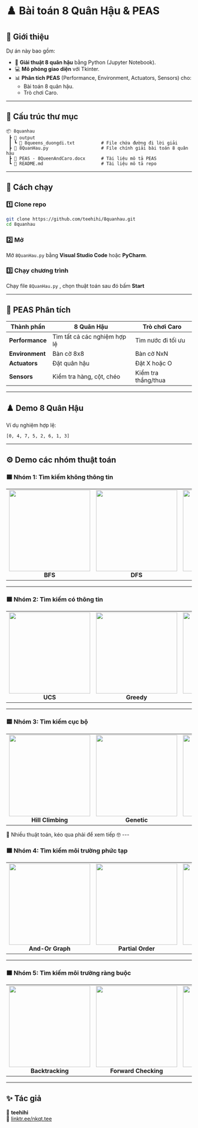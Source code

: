 # ♟️ Bài toán 8 Quân Hậu & PEAS

## 📌 Giới thiệu
Dự án này bao gồm:
- 🧩 **Giải thuật 8 quân hậu** bằng Python (Jupyter Notebook).
- 💻 **Mô phỏng giao diện** với Tkinter.
- 📊 **Phân tích PEAS** (Performance, Environment, Actuators, Sensors) cho:
  - Bài toán 8 quân hậu.
  - Trò chơi Caro.

---

## 📂 Cấu trúc thư mục
```
📦 8quanhau
 ┣ 📂 output
 ┃ ┗ 📜 8queens_duongdi.txt          # File chứa đường đi lời giải
 ┣ 📜 8QuanHau.py                    # File chính giải bài toán 8 quân hậu
 ┣ 📜 PEAS - 8QueenAndCaro.docx      # Tài liệu mô tả PEAS
 ┗ 📜 README.md                      # Tài liệu mô tả repo
```

---

## 🚀 Cách chạy
### 1️⃣ Clone repo
```bash
git clone https://github.com/teehihi/8quanhau.git
cd 8quanhau
```

### 2️⃣ Mở
Mở `8QuanHau.py` bằng **Visual Studio Code** hoặc **PyCharm**.

### 3️⃣ Chạy chương trình
Chạy file `8QuanHau.py` , chọn thuật toán sau đó bấm **Start**

---

## 🧠 PEAS Phân tích

| Thành phần | 8 Quân Hậu | Trò chơi Caro |
|-------------|-------------|----------------|
| **Performance** | Tìm tất cả các nghiệm hợp lệ | Tìm nước đi tối ưu |
| **Environment** | Bàn cờ 8x8 | Bàn cờ NxN |
| **Actuators** | Đặt quân hậu | Đặt X hoặc O |
| **Sensors** | Kiểm tra hàng, cột, chéo | Kiểm tra thắng/thua |

---

## ♟️ Demo 8 Quân Hậu
Ví dụ nghiệm hợp lệ:
```
[0, 4, 7, 5, 2, 6, 1, 3]
```

---
## ⚙️ Demo các nhóm thuật toán

### 🟦 Nhóm 1: Tìm kiếm không thông tin
<table align="center">
  <tr>
    <td align="center">
      <img src="https://media2.giphy.com/media/v1.Y2lkPTc5MGI3NjExY2NpcW10emVtdDRtcmV6NTk0OHJza2NsaWZrcmE5ajR6dGRyZTdkMiZlcD12MV9pbnRlcm5hbF9naWZfYnlfaWQmY3Q9Zw/6NUMgZzaqOHjCrDcFP/giphy.gif" width="220"><br><strong>BFS</strong>
    </td>
    <td align="center">
      <img src="https://media2.giphy.com/media/v1.Y2lkPTc5MGI3NjExOXV0aDdiYWdnenB1eGpjdnAweWt5YTFrb3duejljMTIxYWF5ZHhyayZlcD12MV9pbnRlcm5hbF9naWZfYnlfaWQmY3Q9Zw/RGHqRWT06h93Vhog4x/giphy.gif" width="220"><br><strong>DFS</strong>
    </td>
    <td align="center">
      <img src="https://media2.giphy.com/media/v1.Y2lkPTc5MGI3NjExMHE5ZjMzdTVnZmJ1NnBlZGhvdzN2ZmF3aG9reXB1Mnh2OTNnZG5waSZlcD12MV9pbnRlcm5hbF9naWZfYnlfaWQmY3Q9Zw/EJVxIjwKV22pfY6Qxe/giphy.gif" width="220"><br><strong>DLS</strong>
    </td>
  </tr>
</table>

---

### 🟩 Nhóm 2: Tìm kiếm có thông tin
<table align="center">
  <tr>
    <td align="center">
      <img src="https://media4.giphy.com/media/v1.Y2lkPTc5MGI3NjExYjJndDQ4ZGx6eGQ5MjB4bWI2Mm4yamFseHRjZm1pZGpwdm1nNWtkZSZlcD12MV9pbnRlcm5hbF9naWZfYnlfaWQmY3Q9Zw/Thcf7r7jQ5RwqZexs3/giphy.gif" width="220"><br><strong>UCS</strong>
    </td>
    <td align="center">
      <img src="https://media4.giphy.com/media/v1.Y2lkPTc5MGI3NjExZmN3dThreTZjN2tlZjA5MzQyYXpxcmMwZDhhb2xwZ29obW52MTczMyZlcD12MV9pbnRlcm5hbF9naWZfYnlfaWQmY3Q9Zw/Vg0iULhr7tPGlgT5GZ/giphy.gif" width="220"><br><strong>Greedy</strong>
    </td>
    <td align="center">
      <img src="https://media3.giphy.com/media/v1.Y2lkPTc5MGI3NjExZDl0bTVmMXFiNjYxNjJwYnljbmRzcjU3c2FzYWdlN2M2NGFldndraiZlcD12MV9pbnRlcm5hbF9naWZfYnlfaWQmY3Q9Zw/Da8bfgwyXTaapY0sF0/giphy.gif" width="220"><br><strong>A*</strong>
    </td>
  </tr>
</table>

---

### 🟨 Nhóm 3: Tìm kiếm cục bộ
<table align="center">
  <tr>
    <td align="center">
      <img src="https://media1.giphy.com/media/v1.Y2lkPTc5MGI3NjExdzY5azZyNzVkdGVkcG0ybWVmN2hmNGEyaHB0M2d1ZHIyN2ZpOGMzcyZlcD12MV9pbnRlcm5hbF9naWZfYnlfaWQmY3Q9Zw/fwURZKClaObu7DYd6u/giphy.gif" width="220"><br><strong>Hill Climbing</strong>
    </td>
    <td align="center">
      <img src="https://media2.giphy.com/media/v1.Y2lkPTc5MGI3NjExMWZkcWZmb3Z1MTI4Y3hjOWd0aXVjd3NheDJnNjlvb3cxeWVncmFmaSZlcD12MV9pbnRlcm5hbF9naWZfYnlfaWQmY3Q9Zw/X2pnqwaTWHOmf0y1cS/giphy.gif" width="220"><br><strong>Genetic</strong>
    </td>
    <td align="center">
      <img src="https://media0.giphy.com/media/v1.Y2lkPTc5MGI3NjExd2M2dmcxOG5kOTlmY2JpOHVtZmk3czdyNzU0dm9pMjN0YzB5YTNreCZlcD12MV9pbnRlcm5hbF9naWZfYnlfaWQmY3Q9Zw/StEqsKxViwN5W2DUvV/giphy.gif" width="220"><br><strong>Simulated Annealing</strong>
    </td>
    <td align="center">
      <img src="https://media3.giphy.com/media/v1.Y2lkPTc5MGI3NjExandscXg2MjdwbXh5aTRwN3JxZW1ocGJ1dXppMGt2ZDJ5bDF2a3RjMyZlcD12MV9pbnRlcm5hbF9naWZfYnlfaWQmY3Q9Zw/C96AsTTHZWemfb8kgL/giphy.gif" width="220"><br><strong>Beam Search</strong>
    </td>
  </tr>
</table>
🚩 Nhiều thuật toán, kéo qua phải để xem tiếp 🤓
---

### 🟪 Nhóm 4: Tìm kiếm môi trường phức tạp
<table align="center">
  <tr>
    <td align="center">
      <img src="https://media0.giphy.com/media/v1.Y2lkPTc5MGI3NjExdHZ5bWJ6d2F0YnVjMDBpemZva3dpZWthbHlnMzBzNXdyeGh0MnkxcyZlcD12MV9pbnRlcm5hbF9naWZfYnlfaWQmY3Q9Zw/1pVM8Y321RySuqIqeN/giphy.gif" width="220"><br><strong>And-Or Graph</strong>
    </td>
    <td align="center">
      <img src="https://media4.giphy.com/media/v1.Y2lkPTc5MGI3NjExYjhtMWZlbGk5eWUzeG9yN2YxaHdwbmJqOXMzOHF1ZWIwbjV5YnMzdiZlcD12MV9pbnRlcm5hbF9naWZfYnlfaWQmY3Q9Zw/LENbm2RcNxgPuqMwSM/giphy.gif" width="220"><br><strong>Partial Order</strong>
    </td>
    <td align="center">
      <img src="https://media4.giphy.com/media/v1.Y2lkPTc5MGI3NjExNm53dDF0eDl5Nm5iZWNtNjZmemJhZDBzNjdhOTNnNTc2a2Y5ejJzcCZlcD12MV9pbnRlcm5hbF9naWZfYnlfaWQmY3Q9Zw/yfun04WXspBazmvFro/giphy.gif" width="220"><br><strong>Belief Network</strong>
    </td>
  </tr>
</table>

---

### 🟧 Nhóm 5: Tìm kiếm môi trường ràng buộc
<table align="center">
  <tr>
    <td align="center">
      <img src="https://media4.giphy.com/media/v1.Y2lkPTc5MGI3NjExZHlocGV4bTBtemoweHhqaXk5cG50cTRqeDl6M3oxYjJuZTVzajA4OCZlcD12MV9pbnRlcm5hbF9naWZfYnlfaWQmY3Q9Zw/klyFRk1QT7tO22Zrca/giphy.gif" width="220"><br><strong>Backtracking</strong>
    </td>
    <td align="center">
      <img src="https://media0.giphy.com/media/v1.Y2lkPTc5MGI3NjExYXg5MDIzYmozaWwydWhiYWk0OG1lNHBxcHAxcWdobnlyYnVvdnRwbiZlcD12MV9pbnRlcm5hbF9naWZfYnlfaWQmY3Q9Zw/soMbZgWXBMv3NsTqhT/giphy.gif" width="220"><br><strong>Forward Checking</strong>
    </td>
    <td align="center">
      <img src="https://media4.giphy.com/media/v1.Y2lkPTc5MGI3NjExb2Qxc2t0NHBodWc1cHhmOHJra3dmOWFqNTd5eno0dDFxamk3d3YzcCZlcD12MV9pbnRlcm5hbF9naWZfYnlfaWQmY3Q9Zw/hpf2L1yxYjQmhD67Ti/giphy.gif" width="220"><br><strong>AC-3</strong>
    </td>
  </tr>
</table>

---

## ✨ Tác giả
👤 **teehihi**  
🔗 [linktr.ee/nkqt.tee](https://linktr.ee/nkqt.tee)
